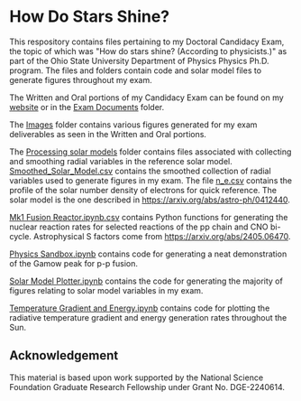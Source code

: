 # How Do Stars Shine?
This respository contains files pertaining to my Doctoral Candidacy Exam, the topic of which was "How do stars shine? (According to physicists.)" as part of the Ohio State University Department of Physics Physics Ph.D. program. The files and folders contain code and solar model files to generate figures throughout my exam.

The Written and Oral portions of my Candidacy Exam can be found on my <a href="https://u.osu.edu/mzaidel/portfolio/candidacy-exam/">website</a> or in the <a href="https://github.com/melanieAzaidel/HowDoStarsShine/tree/main/Exam%20Documents">Exam Documents</a> folder.

The <a href="https://github.com/melanieAzaidel/HowDoStarsShine/tree/main/Images">Images</a> folder contains various figures generated for my exam deliverables as seen in the Written and Oral portions.

The <a href="https://github.com/melanieAzaidel/HowDoStarsShine/tree/main/Processing%20solar%20models">Processing solar models</a> folder contains files associated with collecting and smoothing radial variables in the reference solar model. <a href="https://github.com/melanieAzaidel/HowDoStarsShine/blob/main/Smoothed_Solar_Model.csv">Smoothed_Solar_Model.csv</a> contains the smoothed collection of radial variables used to generate figures in my exam. The file <a href="https://github.com/melanieAzaidel/HowDoStarsShine/blob/main/n_e.csv">n_e.csv</a> contains the profile of the solar number density of electrons for quick reference. The solar model is the one described in <a href="https://arxiv.org/abs/astro-ph/0412440">https://arxiv.org/abs/astro-ph/0412440</a>.

<a href="https://github.com/melanieAzaidel/HowDoStarsShine/blob/main/Mk1%20Fusion%20Reactor.ipynb">Mk1 Fusion Reactor.ipynb.csv</a> contains Python functions for generating the nuclear reaction rates for selected reactions of the pp chain and CNO bi-cycle. Astrophysical S factors come from <a href="https://arxiv.org/abs/2405.06470">https://arxiv.org/abs/2405.06470</a>.

<a href="https://github.com/melanieAzaidel/HowDoStarsShine/blob/main/Physics%20Sandbox.ipynb">Physics Sandbox.ipynb</a> contains code for generating a neat demonstration of the Gamow peak for p-p fusion.

<a href="https://github.com/melanieAzaidel/HowDoStarsShine/blob/main/Solar%20Model%20Plotter.ipynb">Solar Model Plotter.ipynb</a> contains the code for generating the majority of figures relating to solar model variables in my exam.

<a href="https://github.com/melanieAzaidel/HowDoStarsShine/blob/main/Temperature%20Gradient%20and%20Energy.ipynb">Temperature Gradient and Energy.ipynb</a> contains code for plotting the radiative temperature gradient and energy generation rates throughout the Sun.

## Acknowledgement
This material is based upon work supported by the National Science Foundation Graduate Research Fellowship under Grant No. DGE-2240614.
